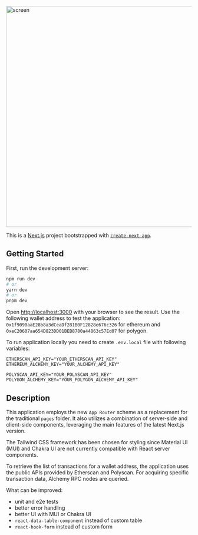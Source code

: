 <image width="600" src="/public/screen.png" alt="screen">

This is a [Next.js](https://nextjs.org/) project bootstrapped with [`create-next-app`](https://github.com/vercel/next.js/tree/canary/packages/create-next-app).

## Getting Started

First, run the development server:

```bash
npm run dev
# or
yarn dev
# or
pnpm dev
```

Open [http://localhost:3000](http://localhost:3000) with your browser to see the result.
Use the following wallet address to test the application: `0x1f9090aaE28b8a3dCeaDf281B0F12828e676c326` for ethereum and `0xeC20607aa654D823DD01BEB8780a44863c57Ed07` for polygon.

To run application locally you need to create `.env.local` file with following variables:

```
ETHERSCAN_API_KEY="YOUR_ETHERSCAN_API_KEY"
ETHEREUM_ALCHEMY_KEY="YOUR_ALCHEMY_API_KEY"

POLYSCAN_API_KEY="YOUR_POLYSCAN_API_KEY"
POLYGON_ALCHEMY_KEY="YOUR_POLYGON_ALCHEMY_API_KEY"
```

## Description
This application employs the new `App Router` scheme as a replacement for the traditional `pages` folder. It also utilizes a combination of server-side and client-side components, leveraging the main features of the latest Next.js version.

The Tailwind CSS framework has been chosen for styling since Material UI (MUI) and Chakra UI are not currently compatible with React server components.

To retrieve the list of transactions for a wallet address, the application uses the public APIs provided by Etherscan and Polyscan. For acquiring specific transaction data, Alchemy RPC nodes are queried.


What can be improved:
- unit and e2e tests
- better error handling
- better UI with MUI or Chakra UI
- `react-data-table-component` instead of custom table
- `react-hook-form` instead of custom form




